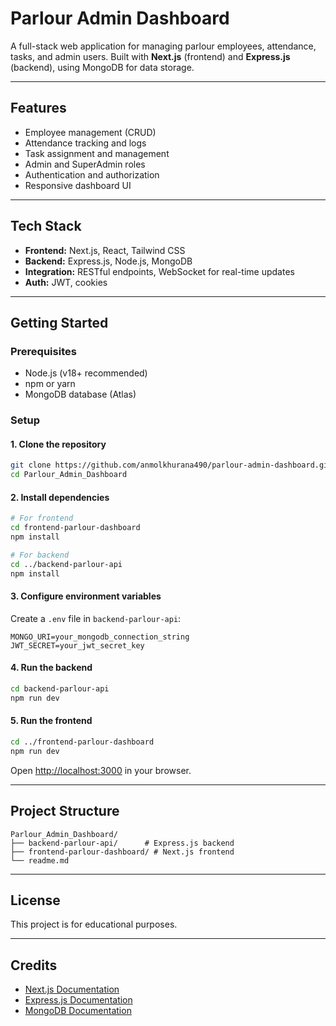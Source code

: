 # Parlour Admin Dashboard

A full-stack web application for managing parlour employees, attendance, tasks, and admin users. Built with **Next.js** (frontend) and **Express.js** (backend), using MongoDB for data storage.

---

## Features

- Employee management (CRUD)
- Attendance tracking and logs
- Task assignment and management
- Admin and SuperAdmin roles
- Authentication and authorization
- Responsive dashboard UI

---

## Tech Stack

- **Frontend:** Next.js, React, Tailwind CSS
- **Backend:** Express.js, Node.js, MongoDB
- **Integration:** RESTful endpoints, WebSocket for real-time updates
- **Auth:** JWT, cookies

---

## Getting Started

### Prerequisites

- Node.js (v18+ recommended)
- npm or yarn
- MongoDB database (Atlas)

### Setup

#### 1. Clone the repository

```bash
git clone https://github.com/anmolkhurana490/parlour-admin-dashboard.git
cd Parlour_Admin_Dashboard
```

#### 2. Install dependencies

```bash
# For frontend
cd frontend-parlour-dashboard
npm install

# For backend
cd ../backend-parlour-api
npm install
```

#### 3. Configure environment variables

Create a `.env` file in `backend-parlour-api`:

```
MONGO_URI=your_mongodb_connection_string
JWT_SECRET=your_jwt_secret_key
```

#### 4. Run the backend

```bash
cd backend-parlour-api
npm run dev
```

#### 5. Run the frontend

```bash
cd ../frontend-parlour-dashboard
npm run dev
```

Open [http://localhost:3000](http://localhost:3000) in your browser.

---

## Project Structure

```
Parlour_Admin_Dashboard/
├── backend-parlour-api/      # Express.js backend
├── frontend-parlour-dashboard/ # Next.js frontend
└── readme.md
```

---

## License

This project is for educational purposes.

---

## Credits

- [Next.js Documentation](https://nextjs.org/docs)
- [Express.js Documentation](https://expressjs.com/)
- [MongoDB Documentation](https://docs.mongodb.com/)
